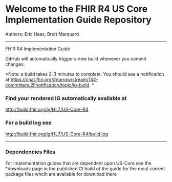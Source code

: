 
#  Welcome to the FHIR R4 US Core Implementation Guide Repository

Authors:  Eric Haas, Brett Marquard

-----
FHIR R4 Implementation Guide


GitHub will automatically trigger a new build whenever you commit changes.

*Note: a build takes 2-3 minutes to complete. You should see a notification at https://chat.fhir.org/#narrow/stream/142-committers.2Fnotification/topic/ig-build.
*

### Find your rendered IG automatically available at

http://build.fhir.org/ig/HL7/US-Core-R4

### For a build log see

http://build.fhir.org/ig/HL7/US-Core-R4/build.log

---

### Dependencies Files

For implementation guides that are dependent upon US-Core see the *downloads page in the published CI build of the guide for the most current package files whcih are available for download there
